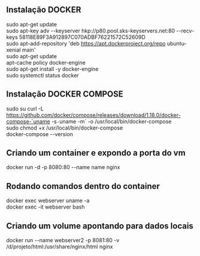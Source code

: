 
## Instalação DOCKER
sudo apt-get update  
sudo apt-key adv --keyserver hkp://p80.pool.sks-keyservers.net:80 --recv-keys 58118E89F3A912897C070ADBF76221572C52609D  
sudo apt-add-repository 'deb https://apt.dockerproject.org/repo ubuntu-xenial main'  
sudo apt-get update  
apt-cache policy docker-engine  
sudo apt-get install -y docker-engine  
sudo systemctl status docker  

## Instalação DOCKER COMPOSE

sudo su curl -L https://github.com/docker/compose/releases/download/1.18.0/docker-compose-`uname -s`-`uname -m` -o /usr/local/bin/docker-compose   
sudo chmod +x /usr/local/bin/docker-compose    
docker-compose --version    

## Criando um container e expondo a porta do vm
docker run -d -p 8080:80 --name name nginx

## Rodando comandos dentro do container
docker exec webserver uname -a    
docker exec -it webserver bash  

## Criando um volume apontando para dados locais
docker run --name webserver2 -p 8081:80 -v /d/projeto/html:/usr/share/nginx/html nginx

